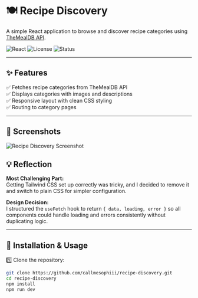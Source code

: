 # 🍽️ Recipe Discovery

A simple React application to browse and discover recipe categories using [TheMealDB API](https://www.themealdb.com/api.php).

![React](https://img.shields.io/badge/React-18+-61DAFB?logo=react&logoColor=white)
![License](https://img.shields.io/badge/license-MIT-green)
![Status](https://img.shields.io/badge/status-active-brightgreen)

---

## ✨ Features

✅ Fetches recipe categories from TheMealDB API  
✅ Displays categories with images and descriptions  
✅ Responsive layout with clean CSS styling  
✅ Routing to category pages

---

## 📸 Screenshots

![Recipe Discovery Screenshot](recipe-discovery/recipe-screenshot.png)




## 💡 Reflection

**Most Challenging Part:**  
Getting Tailwind CSS set up correctly was tricky, and I decided to remove it and switch to plain CSS for simpler configuration.

**Design Decision:**  
I structured the `useFetch` hook to return `{ data, loading, error }` so all components could handle loading and errors consistently without duplicating logic.


---

## 🚀 Installation & Usage

1️⃣ Clone the repository:

```bash
git clone https://github.com/callmesophiii/recipe-discovery.git
cd recipe-discovery
npm install
npm run dev
